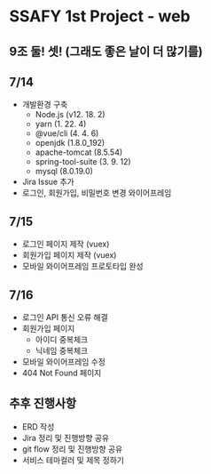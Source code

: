 # SSAFY 1st Project - web

## 9조 둘! 셋! (그래도 좋은 날이 더 많기를)



## 7/14

- 개발환경 구축
  - Node.js (v12. 18. 2)
  - yarn (1. 22. 4)
  - @vue/cli (4. 4. 6)
  - openjdk (1.8.0_192)
  - apache-tomcat (8.5.54)
  - spring-tool-suite (3. 9. 12)
  - mysql (8.0.19.0)
- Jira Issue 추가
- 로그인, 회원가입, 비밀번호 변경 와이어프레임



## 7/15

- 로그인 페이지 제작 (vuex)
- 회원가입 페이지 제작 (vuex)
- 모바일 와이어프레임 프로토타입 완성



## 7/16

- 로그인 API 통신 오류 해결
- 회원가입 페이지
  - 아이디 중복체크
  - 닉네임 중복체크
- 모바일 와이어프레임 수정
- 404 Not Found 페이지





## 추후 진행사항

- ERD 작성
- Jira 정리 및 진행방향 공유
- git flow 정리 및 진행방향 공유
- 서비스 테마컬러 및 제목 정하기